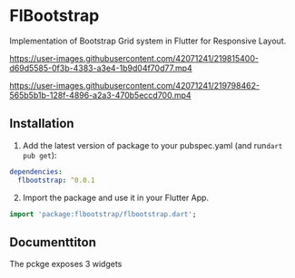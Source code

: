 
# FlBootstrap 

Implementation of Bootstrap Grid system in Flutter for Responsive Layout.


https://user-images.githubusercontent.com/42071241/219815400-d69d5585-0f3b-4383-a3e4-1b9d04f70d77.mp4


https://user-images.githubusercontent.com/42071241/219798462-565b5b1b-128f-4896-a2a3-470b5eccd700.mp4

## Installation 

1. Add the latest version of package to your pubspec.yaml (and run`dart pub get`):
```yaml
dependencies:
  flbootstrap: ^0.0.1
```
2. Import the package and use it in your Flutter App.
```dart
import 'package:flbootstrap/flbootstrap.dart';
```

## Documenttiton
The pckge exposes 3 widgets 



